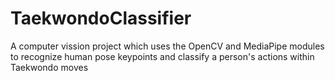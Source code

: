 # TaekwondoClassifier
A computer vission project which uses the OpenCV and MediaPipe modules to recognize human pose keypoints and classify a person's actions within Taekwondo moves
